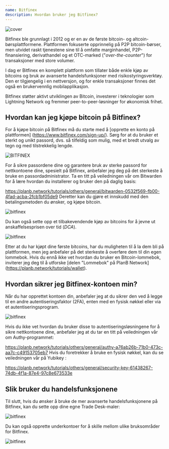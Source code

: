 ```yaml
---
name: Bitfinex
description: Hvordan bruker jeg Bitfinex?
---
```

![cover](assets/cover.webp)

Bitfinex ble grunnlagt i 2012 og er en av de første bitcoin- og altcoin-børsplattformene. Plattformen fokuserte opprinnelig på P2P bitcoin-børser, men utvidet raskt tjenestene sine til å omfatte marginhandel, P2P-finansiering, derivathandel og et OTC-marked ("*over-the-counter*") for transaksjoner med store volumer.

I dag er Bitfinex en komplett plattform som tillater både enkle kjøp av bitcoins og bruk av avanserte handelsfunksjoner med risikostyringsverktøy. Den er tilgjengelig i en nettversjon, og for enkle transaksjoner finnes det også en brukervennlig mobilapplikasjon.

Bitfinex støtter aktivt utviklingen av Bitcoin, investerer i teknologier som Lightning Network og fremmer peer-to-peer-løsninger for økonomisk frihet.

## Hvordan kan jeg kjøpe bitcoin på Bitfinex?

For å kjøpe bitcoin på Bitfinex må du starte med å [opprette en konto på plattformen] (https://www.bitfinex.com/sign-up/). Sørg for at du bruker et sterkt og unikt passord, dvs. så tilfeldig som mulig, med et bredt utvalg av tegn og med tilstrekkelig lengde.

![BITFINEX](assets/notext/01.webp)

For å sikre passordene dine og garantere bruk av sterke passord for nettkontoene dine, spesielt på Bitfinex, anbefaler jeg deg på det sterkeste å bruke en passordadministrator. Ta en titt på veiledningen vår om Bitwarden for å lære hvordan du installerer og bruker den på daglig basis:

https://planb.network/tutorials/others/general/bitwarden-0532f569-fb00-4fad-acba-2fcb1bf05de9
Deretter kan du gjøre et innskudd med den betalingsmetoden du ønsker, og kjøpe bitcoin.

![bitfinex](https://youtu.be/z2YlJr9sF20)

Du kan også sette opp et tilbakevendende kjøp av bitcoins for å jevne ut anskaffelsesprisen over tid (*DCA*).

![bitfinex](https://youtu.be/8uoBacYSn08)

Etter at du har kjøpt dine første bitcoins, har du muligheten til å la dem bli på plattformen, men jeg anbefaler på det sterkeste å overføre dem til din egen lommebok. Hvis du ennå ikke vet hvordan du bruker en Bitcoin-lommebok, inviterer jeg deg til å utforske [delen "Lommebok" på PlanB Network] (https://planb.network/tutorials/wallet).

## Hvordan sikrer jeg Bitfinex-kontoen min?

Når du har opprettet kontoen din, anbefaler jeg at du sikrer den ved å legge til en andre autentiseringsfaktor (2FA), enten med en fysisk nøkkel eller via et autentiseringsprogram.

![bitfinex](https://youtu.be/_Ah34kG6tng)

Hvis du ikke vet hvordan du bruker disse to autentiseringsløsningene for å sikre nettkontoene dine, anbefaler jeg at du tar en titt på veiledningen vår om Authy-programmet:

https://planb.network/tutorials/others/general/authy-a76ab26b-71b0-473c-aa7c-c49153705eb7
Hvis du foretrekker å bruke en fysisk nøkkel, kan du se veiledningen vår på Yubikey :

https://planb.network/tutorials/others/general/security-key-61438267-74db-4f1a-87e4-97c8e673533e
## Slik bruker du handelsfunksjonene

Til slutt, hvis du ønsker å bruke de mer avanserte handelsfunksjonene på Bitfinex, kan du sette opp dine egne Trade Desk-maler:

![bitfinex](https://youtu.be/byIyWgLGejI)

Du kan også opprette underkontoer for å skille mellom ulike bruksområder for Bitfinex.

![bitfinex](https://youtu.be/aOBXgcuJ5fI)
